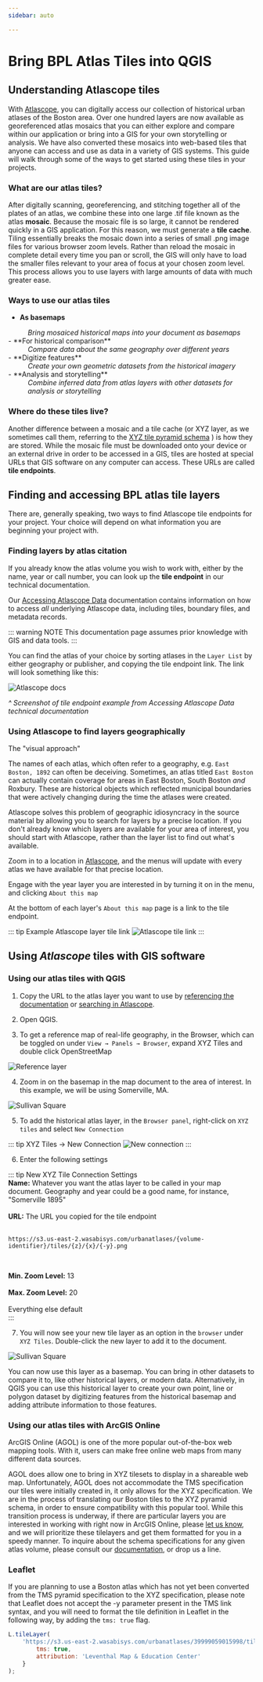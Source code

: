 ```yaml
---
sidebar: auto

---
```

# Bring BPL Atlas Tiles into QGIS

## Understanding Atlascope tiles
With [Atlascope](https://atlascope.leventhalmap.org), you can digitally access our collection of historical urban atlases of the Boston area. Over one hundred layers are now available as georeferenced atlas mosaics that you can either explore and compare within our application or bring into a GIS for your own storytelling or analysis. We have also converted these mosaics into web-based tiles that anyone can access and use as data in a variety of GIS systems. This guide will walk through some of the ways to get started using these tiles in your projects. 

### What are our atlas tiles?
After digitally scanning, georeferencing, and stitching together all of the plates of an atlas, we combine these into one large .tif file known as the atlas **mosaic**. Because the mosaic file is so large, it cannot be rendered quickly in a GIS application. For this reason, we must generate a **tile cache**. Tiling essentially breaks the mosaic down into a series of small .png image files for various browser zoom levels. Rather than reload the mosaic in complete detail every time you pan or scroll, the GIS will only have to load the smaller files relevant to your area of focus at your chosen zoom level. This process allows you to use layers with large amounts of data with much greater ease.

### Ways to use our atlas tiles
- **As basemaps**
<dd> <i> Bring mosaiced historical maps into your document as basemaps </i> </dd> 
- **For historical comparison**
<dd> <i> Compare data about the same geography over different years </i> </dd>
- **Digitize features**
<dd> <i> Create your own geometric datasets from the historical imagery </i> </dd>
- **Analysis and storytelling**
<dd> <i> Combine inferred data from atlas layers with other datasets for analysis or storytelling </i> </dd>

### Where do these tiles live? 
Another difference between a mosaic and a tile cache (or XYZ layer, as we sometimes call them, referring to the [XYZ tile pyramid schema]("https://en.wikipedia.org/wiki/Tiled_web_map") ) is how they are stored. While the mosaic file must be downloaded onto your device or an external drive in order to be accessed in a GIS, tiles are hosted at special URLs that GIS software on any computer can access. These URLs are called **tile endpoints**. 

## Finding and accessing BPL atlas tile layers
There are, generally speaking, two ways to find Atlascope tile endpoints for your project. Your choice will depend on what information you are beginning your project with.

### Finding layers by atlas citation
If you already know the atlas volume you wish to work with, either by the name, year or call number, you can look up the **tile endpoint** in our technical documentation.


Our [Accessing Atlascope Data](../documentation/atlas-data.html) documentation contains information on how to access *all* underlying Atlascope data, including tiles, boundary files, and metadata records. 

::: warning NOTE
This documentation page assumes prior knowledge with GIS and data tools.
:::

You can find the atlas of your choice by sorting atlases in the `Layer List` by either geography or publisher, and copying the tile endpoint link. The link will look something like this:

![Atlascope docs](./media/atlascope-docs.png)

*^ Screenshot of tile endpoint example from Accessing Atlascope Data technical documentation*

### Using Atlascope to find layers geographically
The "visual approach"

The names of each atlas, which often refer to a geography, e.g. `East Boston, 1892` can often be deceiving. Sometimes, an atlas titled `East Boston` can actually contain coverage for areas in East Boston, South Boston *and* Roxbury. These are historical objects which reflected municipal boundaries that were actively changing during the time the atlases were created. 


Atlascope solves this problem of geographic idiosyncracy in the source material by allowing you to search for layers by a precise location. If you don't already know which layers are available for your area of interest, you should start with Atlascope, rather than the layer list to find out what's available.

Zoom in to a location in <a target = "_blank" href ='https://atlascope.leventhalmap.org/'>Atlascope</a>, and the menus will update with every atlas we have available for that precise location. 

Engage with the year layer you are interested in by turning it on in the menu, and clicking `About this map`

At the bottom of each layer's `About this map` page is a link to the tile endpoint.

::: tip Example Atlascope layer tile link
![Atlascope tile link](./media/atlascope-tile-link.png)
:::



## Using *Atlascope* tiles with GIS software

### Using our atlas tiles with QGIS

1. Copy the URL to the atlas layer you want to use by [referencing the documentation](../documentation/atlas-data.html) or [searching in Atlascope](./atlascope-tiles.html#using-atlascope-to-find-layers-geographically).

2. Open QGIS. 

3. To get a reference map of real-life geography, in the Browser, which can be toggled on under `View → Panels → Browser`, expand XYZ Tiles and double click OpenStreetMap

![Reference layer](./media/openstreetmap.png)

4. Zoom in on the basemap in the map document to the area of interest. In this example, we will be using Somerville, MA. 

![Sullivan Square](./media/sullivansq.png)

5. To add the historical atlas layer, in the `Browser panel`, right-click on `XYZ tiles` and select `New Connection`

::: tip XYZ Tiles → New Connection
![New connection](./media/newconnection.gif)
:::

6. Enter the following settings

::: tip New XYZ Tile Connection Settings<br>
**Name:** Whatever you want the atlas layer to be called in your map document. Geography and year could be a good name, for instance, "Somerville 1895"<br><br>
**URL:** The URL you copied for the tile endpoint<br><br>
```
https://s3.us-east-2.wasabisys.com/urbanatlases/{volume-identifier}/tiles/{z}/{x}/{-y}.png
```
<br>

**Min. Zoom Level:** 13<br><br>
**Max. Zoom Level:** 20<br><br>
Everything else default<br>
:::


7. You will now see your new tile layer as an option in the `browser` under `XYZ Tiles`. Double-click the new layer to add it to the document.

![Sullivan Square](./media/sullivansq2.png)

You can now use this layer as a basemap. You can bring in other datasets to compare it to, like other historical layers, or modern data. Alternatively, in QGIS you can use this historical layer to create your own point, line or polygon dataset by digitizing features from the historical basemap and adding attribute information to those features. 


### Using our atlas tiles with ArcGIS Online

ArcGIS Online (AGOL) is one of the more popular out-of-the-box web mapping tools. With it, users can make free online web maps from many different data sources.

AGOL does allow one to bring in XYZ tilesets to display in a shareable web map. Unfortunately, AGOL does not accommodate the TMS specification our tiles were initially created in, it only allows for the XYZ specification. We are in the process of translating our Boston tiles to the XYZ pyramid schema, in order to ensure compatibility with this popular tool. While this transition process is underway, if there are particular layers you are interested in working with right now in ArcGIS Online, please <a target = "_blank" href ='https://www.leventhalmap.org/research/geospatial/'>let us know</a>, and we will prioritize these tilelayers and get them formatted for you in a speedy manner. To inquire about the schema specifications for any given atlas volume, please consult our [documentation](../documentation/atlas-data.html), or drop us a line.


### Leaflet

If you are planning to use a Boston atlas which has not yet been converted from the TMS pyramid specification to the XYZ specification, please note that Leaflet does not accept the -y parameter present in the TMS link syntax, and you will need to format the tile definition in Leaflet in the following way, by adding the `tms: true` flag.

``` javascript
L.tileLayer(
    'https://s3.us-east-2.wasabisys.com/urbanatlases/39999059015998/tiles/{z}/{x}/{y}.png', {
        tms: true, 
        attribution: 'Leventhal Map & Education Center'
    }
);
```